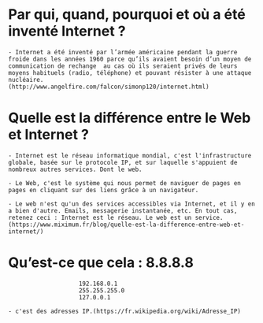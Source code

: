# Par qui, quand, pourquoi et où a été inventé Internet ?

	- Internet a été inventé par l’armée américaine pendant la guerre froide dans les années 1960 parce qu’ils avaient besoin d’un moyen de communication de rechange  au cas où ils seraient privés de leurs moyens habituels (radio, téléphone) et pouvant résister à une attaque nucléaire. 
    (http://www.angelfire.com/falcon/simonp120/internet.html)

# Quelle est la différence entre le Web et Internet ?

	- Internet est le réseau informatique mondial, c'est l'infrastructure globale, basée sur le protocole IP, et sur laquelle s'appuient de nombreux autres services. Dont le web.

	- Le Web, c'est le système qui nous permet de naviguer de pages en pages en cliquant sur des liens grâce à un navigateur.

	- Le web n'est qu'un des services accessibles via Internet, et il y en a bien d'autre. Emails, messagerie instantanée, etc. En tout cas, retenez ceci : Internet est le réseau. Le web est un service.
	(https://www.miximum.fr/blog/quelle-est-la-difference-entre-web-et-internet/)

# Qu’est-ce que cela :  8.8.8.8
		            	192.168.0.1
						255.255.255.0
						127.0.0.1	

	- c'est des adresses IP.(https://fr.wikipedia.org/wiki/Adresse_IP)								    